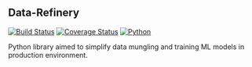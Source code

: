 Data-Refinery
----
[![Build Status](https://travis-ci.org/dmitryhd/data-refinery.svg?branch=master)](https://travis-ci.org/dmitryhd/data-refinery)
[![Coverage Status](https://coveralls.io/repos/github/dmitryhd/data-refinery/badge.svg?branch=master)](https://coveralls.io/github/dmitryhd/data-refinery?branch=master)
[![Python](https://img.shields.io/badge/Python-3.5-brightgreen.svg)](https://img.shields.io/badge/Python-3.5-brightgreen.svg)

Python library aimed to simplify data mungling and training ML models in production environment.

